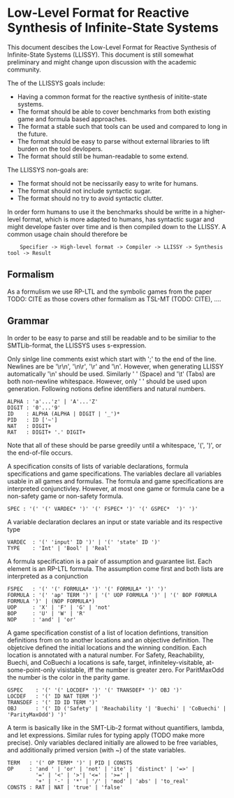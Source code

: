 # Low-Level Format for Reactive Synthesis of Infinite-State Systems 

This document descibes the Low-Level Format for Reactive Synthesis of Infinite-State Systems (LLISSY). This document is still somewhat preliminary and might change upon discussion with the academic community.

The of the LLISSYS goals include:
- Having a common format for the reactive synthesis of initite-state systems.
- The format should be able to cover benchmarks from both existing game and formula based approaches.
- The format a stable such that tools can be used and compared to long in the future.
- The format should be easy to parse without external libraries to lift burden on the tool devlopers.
- The format should still be human-readable to some extend.

The LLISSYS non-goals are:
- The format should not be necissarily easy to write for humans.
- The format should not include syntactic sugar.
- The format should no try to avoid syntactic clutter.

In order form humans to use it the benchmarks should be writte in a higher-level format, which is more adapted to humans, has syntactic sugar and might develope faster over time and is then compiled down to the LLISSY. A common usage chain should therefore be
```
    Specifier -> High-level format -> Compiler -> LLISSY -> Synthesis tool -> Result
```

## Formalism

As a formulism we use RP-LTL and the symbolic games from the paper TODO: CITE as those covers other formalism as TSL-MT (TODO: CITE), ....

## Grammar

In order to be easy to parse and still be readable and to be similiar to the SMTLib-format, the LLISSYS uses s-expression.

Only sinlge line comments exist which start with ';' to the end of the line. Newlines are be '\r\n', '\n\r', '\r' and '\n'. However, when generating LLISSY automatically '\n' should be used. Similarly ' ' (Space) and '\t' (Tabs) are both non-newline whitespace. However, only ' ' should be used upon generation. Following notions define identifiers and natural numbers.
```
ALPHA : 'a'...'z' | 'A'...'Z'
DIGIT : '0'...'9'
ID    : ALPHA (ALPHA | DIGIT | '_')*
PID   : ID ['~']
NAT   : DIGIT+
RAT   : DIGIT+ '.' DIGIT+
```
Note that all of these should be parse greedily until a whitespace, '(', ')', or the end-of-file occurs.

A specification consits of lists of variable declarations, formula specifications and game specifications. The variables declare all variables usable in all games and formulas. The formula and game specifications are interpreted conjunctivley. However, at most one game or formula cane be a non-safety game or non-safety formula.
```
SPEC : '(' '(' VARDEC* ')' '(' FSPEC* ')' '(' GSPEC*  ')' ')'
```

A variable declaration declares an input or state variable and its respective type
```
VARDEC  : '(' 'input' ID ')' | '(' 'state' ID ')'
TYPE    : 'Int' | 'Bool' | 'Real'
``` 

A formula specification is a pair of assumption and guarantee list. Each element is an RP-LTL formula.
The assumption come first and both lists are interpreted as a conjunction 
```
FSPEC   : '(' '(' FORMULA* ')' '(' FORMULA* ')' ')'
FORMULA : '(' 'ap' TERM ')' | '(' UOP FORMULA ')' | '(' BOP FORMULA FORMULA ')' | (NOP FORMULA*)
UOP     : 'X' | 'F' | 'G' | 'not'
BOP     : 'U' | 'W' | 'R'
NOP     : 'and' | 'or'
```

A game specification constist of a list of location defintions, transition definitions from on to another locations and an objective definition.
The objetcive defined the initial locations and the winning condition. Each location is annotated with a natural number. For Safety, Reachability, Buechi, and CoBuechi a locations is safe, target, infiniteley-visitable, at-some-point-only visistable, iff the number is greater zero. For ParitMaxOdd the number is the color in the parity game.
```
GSPEC    : '(' '(' LOCDEF* ')' '(' TRANSDEF* ')' OBJ ')'
LOCDEF   : '(' ID NAT TERM ')'
TRANSDEF : '(' ID ID TERM ')'
OBJ      : '(' ID ('Safety' | 'Reachability '| 'Buechi' | 'CoBuechi' | 'ParityMaxOdd') ')'
```

A term is basically like in the SMT-Lib-2 format without quantifiers, lambda, and let expressions. Similar rules for typing apply (TODO make more precise). 
Only variables declared initially are allowed to be free variables, and additionally primed version (with ~) of the state variables.
```
TERM   : '(' OP TERM* ')' | PID | CONSTS
OP     : 'and ' | 'or' | 'not' | 'ite' | 'distinct' | '=>' |
         '=' | '<' | '>'| '<=' | '>=' |
         '+' | '-' | '*' | '/' | 'mod' | 'abs' | 'to_real' 
CONSTS : RAT | NAT | 'true' | 'false'
```
